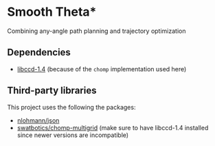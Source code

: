 # Smooth Theta*
Combining any-angle path planning and trajectory optimization

## Dependencies
* [libccd-1.4](https://github.com/danfis/libccd/releases/tag/v1.4) (because of the `chomp` implementation used here)

## Third-party libraries
This project uses the following the packages:

* [nlohmann/json](https://github.com/nlohmann/json)
* [swatbotics/chomp-multigrid](https://github.com/swatbotics/chomp-multigrid) (make sure to have libccd-1.4 installed since newer versions are incompatible)
